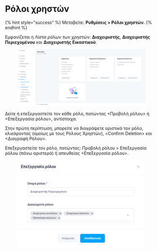 # Ρόλοι χρηστών

{% hint style="success" %}
Μεταβείτε: **Ρυθμίσεις > Ρόλοι χρηστών.**
{% endhint %}

Εμφανίζεται η _Λίστα ρόλων των χρηστών_: **Διαχειριστής**, **Διαχειριστής Περιεχομένου** και **Διαχειριστής Εικαστικού**.

<figure><img src="../../.gitbook/assets/ScreenHunter 84.png" alt=""><figcaption></figcaption></figure>

Δείτε ή επεξεργαστείτε τον κάθε ρόλο, πατώντας <Προβολή ρόλου> ή <Επεξεργασία ρόλου>, αντίστοιχα.

Στην πρώτη περίπτωση, μπορείτε να διαγράψετε οριστικά τον ρόλο, κλικάροντας (ομοίως με τους Ρόλους Χρηστών), \<Confirm Deletion> και <Διαγραφή Ρόλου>.

Επεξεργαστείτε τον ρόλο, πατώντας: Προβολή ρόλου > Επεξεργασία ρόλου (πάνω αριστερά) ή απευθείας <Επεξεργασία ρόλου>.

<figure><img src="../../.gitbook/assets/ScreenHunter 81.png" alt=""><figcaption></figcaption></figure>
